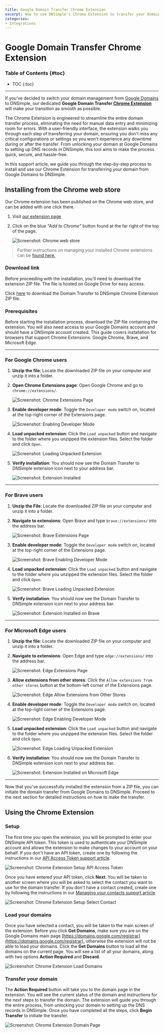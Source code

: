 ```yaml
---
title: Google Domain Transfer Chrome Extension
excerpt: How to use DNSimple's Chrome Extension to transfer your domain to DNSimple from Google Domains
categories:
- Integrations
---
```


# Google Domain Transfer Chrome Extension

### Table of Contents {#toc}

* TOC
{:toc}

---

If you've decided to switch your domain management from [Google Domains](https://domains.google/) to DNSimple, our dedicated **Google Domain Transfer [Chrome Extension](https://developer.chrome.com/docs/extensions/)** will make your transition as smooth as possible.

The Chrome Extension is engineered to streamline the entire domain transfer process, eliminating the need for manual data entry and minimizing room for errors. With a user-friendly interface, the extension walks you through each step of transferring your domain, ensuring you don't miss any critical configurations or settings so you won't experience any downtime during or after the  transfer. From unlocking your domain at Google Domains to setting up DNS records in DNSimple, this tool aims to make the process quick, secure, and hassle-free.

In this support article, we guide you through the step-by-step process to install and use our Chrome Extension for transferring your domain from Google Domains to DNSimple.

## Installing from the Chrome web store

Our Chrome extension has been published on the Chrome web store, and can be added with one click there.

1. Visit [our extension page](https://chrome.google.com/webstore/detail/dnsimple-google-domains-t/djohmnmeoijhlanmjplmmchneojogapn)
2. Click on the blue _"Add to Chrome"_ button found at the far right of the top of the page.

   ![Screenshot: Chrome web store](/files/google-webstore-ext-install.png)

> Further instructions on managing your installed Chrome extensions can be [found here.](https://support.google.com/chrome_webstore/answer/2664769?hl=en)

### Download link

Before proceeding with the installation, you'll need to download the extension ZIP file. The file is hosted on Google Drive for easy access.

Click [here](https://drive.google.com/file/d/1HomqzFBmAGvvYgHvRJTqBxZ4T38gfYdO/view?usp=sharing) to download the Domain Transfer to DNSimple Chrome Extension ZIP file.

### Prerequisites

Before starting the installation process, download the ZIP file containing the extension. You will also need access to your Google Domains account and should have a DNSimple account created. This guide covers installation for browsers that support Chrome Extensions: Google Chrome, Brave, and Microsoft Edge.

---

### For Google Chrome users

1. **Unzip the file**: Locate the downloaded ZIP file on your computer and unzip it into a folder.

2. **Open Chrome Extensions page**: Open Google Chrome and go to `chrome://extensions/`.

    ![Screenshot: Chrome Extensions Page](/files/google-chrome-extensions-page.png)

3. **Enable developer mode**: Toggle the `Developer mode` switch on, located at the top-right corner of the Extensions page.

    ![Screenshot: Enabling Developer Mode](/files/google-chrome-extensions-page-dev-mode.png)

4. **Load unpacked extension**: Click the `Load unpacked` button and navigate to the folder where you unzipped the extension files. Select the folder and click `Open`.

    ![Screenshot: Loading Unpacked Extension](/files/google-chrome-load-unpacked-extension.png)

5. **Verify installation**: You should now see the Domain Transfer to DNSimple extension icon next to your address bar.

    ![Screenshot: Extension Installed](/files/google-chrome-extension-added.png)

---

### For Brave users

1. **Unzip the File**: Locate the downloaded ZIP file on your computer and unzip it into a folder.

2. **Navigate to extensions**: Open Brave and type `brave://extensions/` into the address bar.

    ![Screenshot: Brave Extensions Page](/files/brave-extensions-page.png)

3. **Enable developer mode**: Toggle the `Developer mode` switch on, located at the top-right corner of the Extensions page.

    ![Screenshot: Brave Enabling Developer Mode](/files/brave-extensions-page-dev-mode.png)

4. **Load unpacked extension**: Click the `Load unpacked` button and navigate to the folder where you unzipped the extension files. Select the folder and click `Open`.

    ![Screenshot: Brave Loading Unpacked Extension](/files/brave-load-unpacked-extension.png)

5. **Verify installation**: You should now see the Domain Transfer to DNSimple extension icon next to your address bar.

    ![Screenshot: Extension Installed on Brave](/files/brave-extension-added.png)

---

### For Microsoft Edge users

1. **Unzip the file**: Locate the downloaded ZIP file on your computer and unzip it into a folder.

2. **Navigate to extensions**: Open Edge and type `edge://extensions/` into the address bar.

    ![Screenshot: Edge Extensions Page](/files/edge-extensions-page.png)

3. **Allow extensions from other stores**: Click the `Allow extensions from other stores` button at the bottom-left corner of the Extensions page.

    ![Screenshot: Edge Allow Extensions from Other Stores](/files/edge-extensions-allow-extensions-from-other-stores.png)

4. **Enable developer mode**: Toggle the `Developer mode` switch on, located at the top-right corner of the Extensions page.

    ![Screenshot: Edge Enabling Developer Mode](/files/edge-extensions-page-dev-mode.png)

5. **Load unpacked extension**: Click the `Load unpacked` button and navigate to the folder where you unzipped the extension files. Select the folder and click `Open`.
   
    ![Screenshot: Edge Loading Unpacked Extension](/files/edge-load-unpacked-extension.png)

6. **Verify installation**: You should now see the Domain Transfer to DNSimple extension icon next to your address bar.

     ![Screenshot: Extension Installed on Microsoft Edge](/files/edge-extension-added.png)

---

Now that you've successfully installed the extension from a ZIP file, you can initiate the domain transfer from Google Domains to DNSimple. Proceed to the next section for detailed instructions on how to make the transfer.

## Using the Chrome Extension

### Setup

The first time you open the extension, you will be prompted to enter your DNSimple API token. This token is used to authenticate your DNSimple account and allows the extension to make changes to your account on your behalf. If you don't have an API token, create one by following the instructions in our [API Access Token support article](/articles/api-access-token).

![Screenshot: Chrome Extension Setup API Access Token](/files/chrome-extension-setup-api-token.png)

Once you have entered your API token, click **Next**. You will be taken to another screen where you will be asked to select the contact you want to use for the domain transfer. If you don't have a contact created, create one by following the instructions in our [Managing your contacts support article](/articles/contact-management/#creating-a-new-contact).

![Screenshot: Chrome Extension Setup Select Contact](/files/chrome-extension-setup-contact.png)

### Load your domains

Once you have selected a contact, you will be taken to the main screen of the extension. Before you click **Get Domains**, make sure you are on the Google Domains main page [https://domains.google.com/registrar](https://domains.google.com/registrar), otherwise the extension will not be able to load your domains. Click the **Get Domains** button to load all the domains on the current page. You will see a list of all your domains, along with two options **Action Required** and **Discard**.

![Screenshot: Chrome Extension Load Domains](/files/chrome-extension-load-domains.png)

### Transfer your domain

The **Action Required** button will take you to the domain page in the extension. You will see the current status of the domain and instructions for the next steps to transfer the domain. The extension will guide you through the entire process, from unlocking your domain to setting up the DNS records in DNSimple. Once you have completed all the steps, click **Begin Transfer** to initiate the transfer.

![Screenshot: Chrome Extension Domain Page](/files/chrome-extension-domain-page.png)
